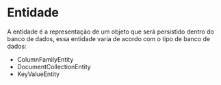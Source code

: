 # Entidade

A entidade é a representação de um objeto que será persistido dentro do banco de dados, essa entidade varia de acordo com o tipo de banco de dados:

* ColumnFamilyEntity
* DocumentCollectionEntity
* KeyValueEntity

